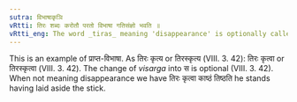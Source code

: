 ```yaml
---
sutra: विभाषाकृञि
vRtti: तिरः शब्दः करोतौ परतो विभाषा गतिसंज्ञो भवति ॥
vRtti_eng: The word _tiras_ meaning 'disappearance' is optionally called _gati_, when the verb _kri_ follows.
---
```

This is an example of प्राप्त-विभाषा. As तिरः कृत्य or तिरस्कृत्य (VIII. 3. 42): तिरः कृत्वा or तिरस्कृत्वा (VIII. 3. 42). The change of _visarga_ into स is optional (VIII. 3. 42). When not meaning disappearance we have तिरः कृत्वा काष्ठं तिष्ठति he stands having laid aside the stick.
